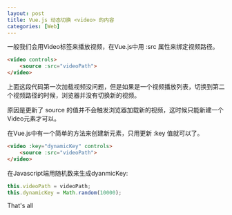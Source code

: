 ```yaml
---
layout: post
title: Vue.js 动态切换 <video> 的内容
categories: [Web]
---
```


一般我们会用Video标签来播放视频，在Vue.js中用 :src 属性来绑定视频路径。

```html
<video controls>
    <source :src="videoPath">
</video>
```

上面这段代码第一次加载视频没问题，但是如果是一个视频播放列表，切换到第二个视频路径的时候，浏览器并没有切换新的视频。

原因是更新了 source 的值并不会触发浏览器加载新的视频，这时候只能新建一个Video元素才可以。

在Vue.js中有一个简单的方法来创建新元素，只用更新 :key 值就可以了。

```html
<video :key="dynamicKey" controls>
    <source :src="videoPath">
</video>
```

在Javascript端用随机数来生成dyanmicKey:

```javascript
this.videoPath = videoPath;
this.dynamicKey = Math.random(10000);
```

That's all
